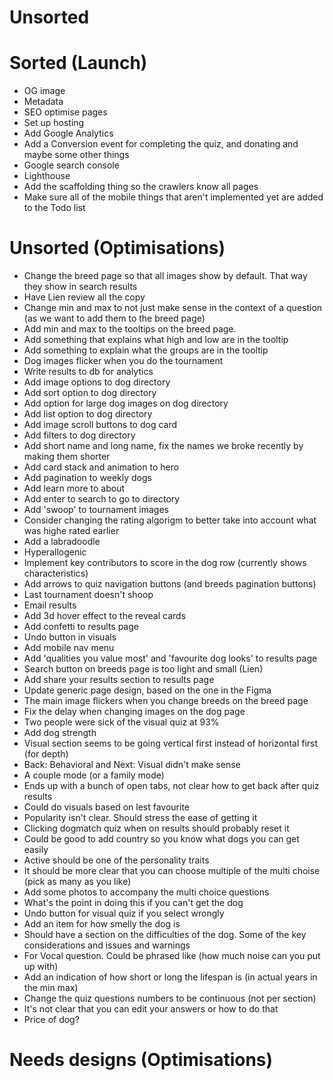 # Unsorted

# Sorted (Launch)

- OG image
- Metadata
- SEO optimise pages
- Set up hosting
- Add Google Analytics
- Add a Conversion event for completing the quiz, and donating and maybe some other things
- Google search console
- Lighthouse
- Add the scaffolding thing so the crawlers know all pages
- Make sure all of the mobile things that aren't implemented yet are added to the Todo list

# Unsorted (Optimisations)

- Change the breed page so that all images show by default. That way they show in search results
- Have Lien review all the copy
- Change min and max to not just make sense in the context of a question (as we want to add them to the breed page)
- Add min and max to the tooltips on the breed page.
- Add something that explains what high and low are in the tooltip
- Add something to explain what the groups are in the tooltip
- Dog images flicker when you do the tournament
- Write results to db for analytics
- Add image options to dog directory
- Add sort option to dog directory
- Add option for large dog images on dog directory
- Add list option to dog directory
- Add image scroll buttons to dog card
- Add filters to dog directory
- Add short name and long name, fix the names we broke recently by making them shorter
- Add card stack and animation to hero
- Add pagination to weekly dogs
- Add learn more to about
- Add enter to search to go to directory
- Add 'swoop' to tournament images
- Consider changing the rating algorigm to better take into account what was highe rated earlier
- Add a labradoodle
- Hyperallogenic
- Implement key contributors to score in the dog row (currently shows characteristics)
- Add arrows to quiz navigation buttons (and breeds pagination buttons)
- Last tournament doesn't shoop
- Email results
- Add 3d hover effect to the reveal cards
- Add confetti to results page
- Undo button in visuals
- Add mobile nav menu
- Add 'qualities you value most' and 'favourite dog looks' to results page
- Search button on breeds page is too light and small (Lien)
- Add share your results section to results page
- Update generic page design, based on the one in the Figma
- The main image flickers when you change breeds on the breed page
- Fix the delay when changing images on the dog page
- Two people were sick of the visual quiz at 93%
- Add dog strength
- Visual section seems to be going vertical first instead of horizontal first (for depth)
- Back: Behavioral and Next: Visual didn't make sense
- A couple mode (or a family mode)
- Ends up with a bunch of open tabs, not clear how to get back after quiz results
- Could do visuals based on lest favourite
- Popularity isn't clear. Should stress the ease of getting it
- Clicking dogmatch quiz when on results should probably reset it
- Could be good to add country so you know what dogs you can get easily
- Active should be one of the personality traits
- It should be more clear that you can choose multiple of the multi choise (pick as many as you like)
- Add some photos to accompany the multi choice questions
- What's the point in doing this if you can't get the dog
- Undo button for visual quiz if you select wrongly
- Add an item for how smelly the dog is
- Should have a section on the difficulties of the dog. Some of the key considerations and issues and warnings
- For Vocal question. Could be phrased like (how much noise can you put up with)
- Add an indication of how short or long the lifespan is (in actual years in the min max)
- Change the quiz questions numbers to be continuous (not per section)
- It's not clear that you can edit your answers or how to do that
- Price of dog?

# Needs designs (Optimisations)
